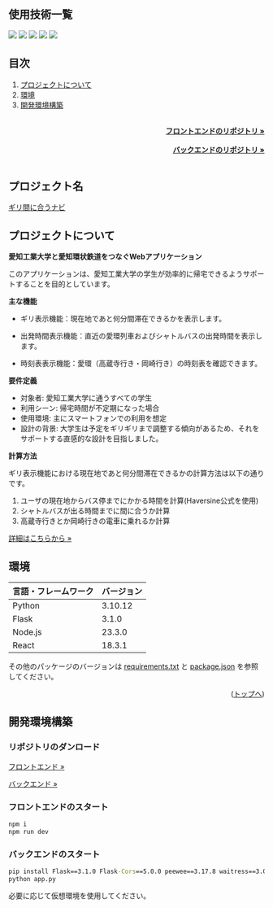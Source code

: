 <div id="top"></div>

## 使用技術一覧

<!-- シールド一覧 -->
<!-- 該当するプロジェクトの中から任意のものを選ぶ-->
<p style="display: inline">
  <!-- フロントエンドのフレームワーク一覧 -->
  <img src="https://img.shields.io/badge/-Node.js-000000.svg?logo=node.js&style=for-the-badge">
  <img src="https://img.shields.io/badge/-React-20232A?style=for-the-badge&logo=react&logoColor=61DAFB">
  <!-- バックエンドの言語一覧 -->
  <img src="https://img.shields.io/badge/-Python-F2C63C.svg?logo=python&style=for-the-badge">
  <!-- バックエンドのフレームワーク一覧 -->
  <img src="https://img.shields.io/badge/-Flask-092E20.svg?logo=Flask&style=for-the-badge">
  <!-- ミドルウェア一覧 -->
  <img src="https://img.shields.io/badge/-SQlite-269539.svg?logo=SQlite&style=for-the-badge">
</p>

## 目次

1. [プロジェクトについて](#プロジェクトについて)
2. [環境](#環境)
3. [開発環境構築](#開発環境構築)

<br />
<div align="right">
    <a href="READMEの作成方法のリンク"><strong>フロントエンドのリポジトリ »</strong></a>
</div>
<br />
<div align="right">
    <a href="Dockerfileの詳細リンク"><strong>バックエンドのリポジトリ »</strong></a>
</div>
<br />

## プロジェクト名

[ギリ間に合うナビ](https://girimaniau.vercel.app/)

<!-- プロジェクトについて -->

## プロジェクトについて

**愛知工業大学と愛知環状鉄道をつなぐWebアプリケーション**

このアプリケーションは、愛知工業大学の学生が効率的に帰宅できるようサポートすることを目的としています。

**主な機能**

- ギリ表示機能：現在地であと何分間滞在できるかを表示します。

- 出発時間表示機能：直近の愛環列車およびシャトルバスの出発時間を表示します。

- 時刻表表示機能：愛環（高蔵寺行き・岡崎行き）の時刻表を確認できます。

**要件定義**

- 対象者: 愛知工業大学に通うすべての学生
- 利用シーン: 帰宅時間が不定期になった場合
- 使用環境: 主にスマートフォンでの利用を想定
- 設計の背景: 大学生は予定をギリギリまで調整する傾向があるため、それをサポートする直感的な設計を目指しました。

**計算方法**

ギリ表示機能における現在地であと何分間滞在できるかの計算方法は以下の通りです。

1. ユーザの現在地からバス停までにかかる時間を計算(Haversine公式を使用)
2. シャトルバスが出る時間までに間に合うか計算
3. 高蔵寺行きとか岡崎行きの電車に乗れるか計算

[詳細はこちらから »](https://github.com/2024AIT-OOP2-G01/bus-timecalc)

## 環境

| 言語・フレームワーク  | バージョン |
| --------------------- | ---------- |
| Python                | 3.10.12     |
| Flask                | 3.1.0      |
| Node.js               | 23.3.0    |
| React                 | 18.3.1     |

その他のパッケージのバージョンは [requirements.txt](https://github.com/2024AIT-OOP2-G01/bus-backend/blob/main/requirements.txt) と [package.json](https://github.com/2024AIT-OOP2-G01/bus-frontend/blob/main/package.json) を参照してください。

<p align="right">(<a href="#top">トップへ</a>)</p>

## 開発環境構築

<!-- コンテナの作成方法、パッケージのインストール方法など、開発環境構築に必要な情報を記載 -->

### リポジトリのダンロード

[フロントエンド »](https://github.com/2024AIT-OOP2-G01/bus-frontend)

[バックエンド »](https://github.com/2024AIT-OOP2-G01/bus-backend)

### フロントエンドのスタート

```cmd
npm i
npm run dev
```

### バックエンドのスタート

```cmd
pip install Flask==3.1.0 Flask-Cors==5.0.0 peewee==3.17.8 waitress==3.0.2
python app.py
```

必要に応じて仮想環境を使用してください。
